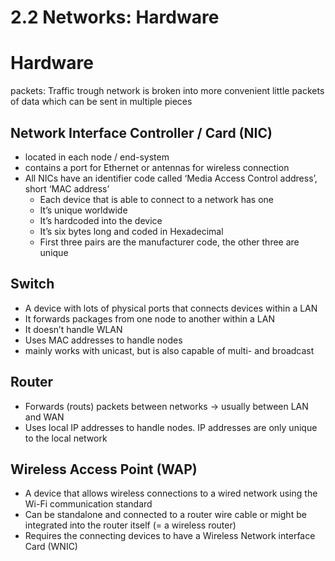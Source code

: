 # 2.2 Networks: Hardware

# Hardware

packets: Traffic trough network is broken into more convenient little packets of data which can be sent in multiple pieces  

## Network Interface Controller / Card (NIC)

- located in each node / end-system
- contains a port for Ethernet or antennas for wireless connection
- All NICs have an identifier code called ‘Media Access Control address’, short ‘MAC address’
    - Each device that is able to connect to a network has one
    - It’s unique worldwide
    - It’s hardcoded into the device
    - It’s six bytes long and coded in Hexadecimal
    - First three pairs are the manufacturer code, the other three are unique

## Switch

- A device with lots of physical ports that connects devices within a LAN
- It forwards packages from one node to another within a LAN
- It doesn’t handle WLAN
- Uses MAC addresses to handle nodes
- mainly works with unicast, but is also capable of multi- and broadcast

## Router

- Forwards (routs) packets between networks → usually between LAN and WAN
- Uses local IP addresses to handle nodes. IP addresses are only unique to the local network

## Wireless Access Point (WAP)

- A device that allows wireless connections to a wired network using the Wi-Fi communication standard
- Can be standalone and connected to a router wire cable or might be integrated into the router itself (= a wireless router)
- Requires the connecting devices to have a Wireless Network interface Card (WNIC)